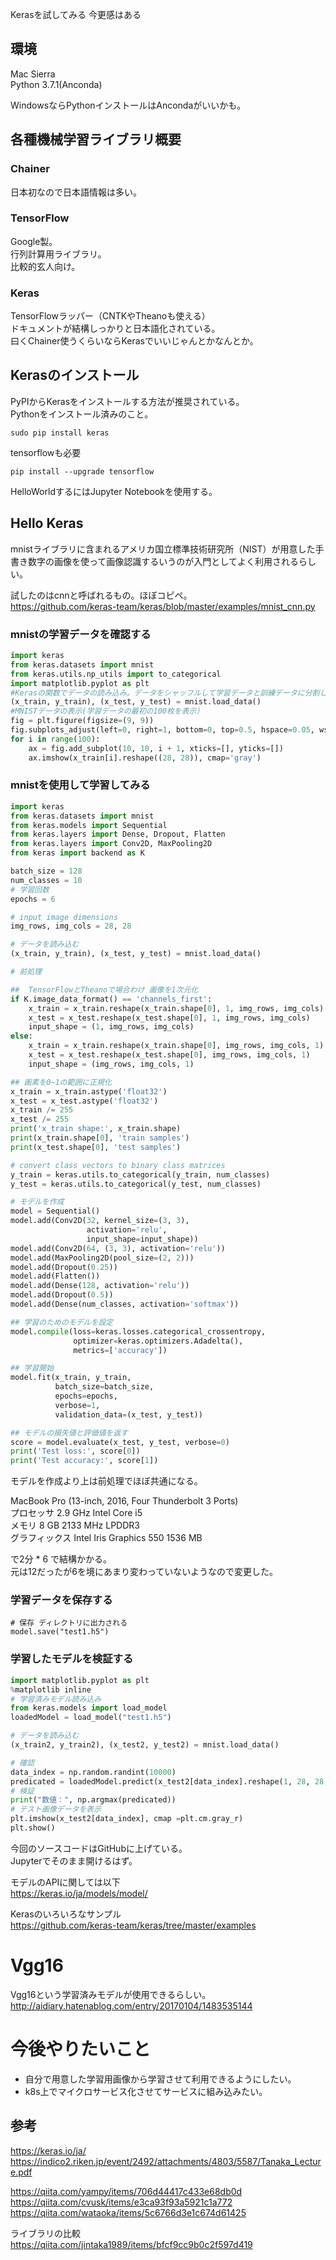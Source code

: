 
Kerasを試してみる
今更感はある

## 環境
Mac Sierra  
Python 3.7.1(Anconda)  

WindowsならPythonインストールはAncondaがいいかも。  

## 各種機械学習ライブラリ概要

### Chainer
日本初なので日本語情報は多い。

### TensorFlow
Google製。  
行列計算用ライブラリ。  
比較的玄人向け。  

### Keras
TensorFlowラッパー（CNTKやTheanoも使える）  
ドキュメントが結構しっかりと日本語化されている。  
曰くChainer使うくらいならKerasでいいじゃんとかなんとか。  

## Kerasのインストール

PyPIからKerasをインストールする方法が推奨されている。  
Pythonをインストール済みのこと。  

```
sudo pip install keras
```

tensorflowも必要

```
pip install --upgrade tensorflow
```

HelloWorldするにはJupyter Notebookを使用する。  

## Hello Keras
mnistライブラリに含まれるアメリカ国立標準技術研究所（NIST）が用意した手書き数字の画像を使って画像認識するいうのが入門としてよく利用されるらしい。  

試したのはcnnと呼ばれるもの。ほぼコピペ。  
https://github.com/keras-team/keras/blob/master/examples/mnist_cnn.py

### mnistの学習データを確認する

``` python
import keras
from keras.datasets import mnist
from keras.utils.np_utils import to_categorical
import matplotlib.pyplot as plt
#Kerasの関数でデータの読み込み。データをシャッフルして学習データと訓練データに分割してくれる
(x_train, y_train), (x_test, y_test) = mnist.load_data()
#MNISTデータの表示(学習データの最初の100枚を表示）
fig = plt.figure(figsize=(9, 9))
fig.subplots_adjust(left=0, right=1, bottom=0, top=0.5, hspace=0.05, wspace=0.05)
for i in range(100):
    ax = fig.add_subplot(10, 10, i + 1, xticks=[], yticks=[])
    ax.imshow(x_train[i].reshape((28, 28)), cmap='gray')
```

### mnistを使用して学習してみる

``` python
import keras
from keras.datasets import mnist
from keras.models import Sequential
from keras.layers import Dense, Dropout, Flatten
from keras.layers import Conv2D, MaxPooling2D
from keras import backend as K

batch_size = 128
num_classes = 10
# 学習回数
epochs = 6

# input image dimensions
img_rows, img_cols = 28, 28

# データを読み込む
(x_train, y_train), (x_test, y_test) = mnist.load_data()

# 前処理

##  TensorFlowとTheanoで場合わけ 画像を1次元化
if K.image_data_format() == 'channels_first':
    x_train = x_train.reshape(x_train.shape[0], 1, img_rows, img_cols)
    x_test = x_test.reshape(x_test.shape[0], 1, img_rows, img_cols)
    input_shape = (1, img_rows, img_cols)
else:
    x_train = x_train.reshape(x_train.shape[0], img_rows, img_cols, 1)
    x_test = x_test.reshape(x_test.shape[0], img_rows, img_cols, 1)
    input_shape = (img_rows, img_cols, 1)

## 画素を0~1の範囲に正規化
x_train = x_train.astype('float32')
x_test = x_test.astype('float32')
x_train /= 255
x_test /= 255
print('x_train shape:', x_train.shape)
print(x_train.shape[0], 'train samples')
print(x_test.shape[0], 'test samples')

# convert class vectors to binary class matrices
y_train = keras.utils.to_categorical(y_train, num_classes)
y_test = keras.utils.to_categorical(y_test, num_classes)

# モデルを作成
model = Sequential()
model.add(Conv2D(32, kernel_size=(3, 3),
                 activation='relu',
                 input_shape=input_shape))
model.add(Conv2D(64, (3, 3), activation='relu'))
model.add(MaxPooling2D(pool_size=(2, 2)))
model.add(Dropout(0.25))
model.add(Flatten())
model.add(Dense(128, activation='relu'))
model.add(Dropout(0.5))
model.add(Dense(num_classes, activation='softmax'))

## 学習のためのモデルを設定
model.compile(loss=keras.losses.categorical_crossentropy,
              optimizer=keras.optimizers.Adadelta(),
              metrics=['accuracy'])

## 学習開始
model.fit(x_train, y_train,
          batch_size=batch_size,
          epochs=epochs,
          verbose=1,
          validation_data=(x_test, y_test))

## モデルの損失値と評価値を返す
score = model.evaluate(x_test, y_test, verbose=0)
print('Test loss:', score[0])
print('Test accuracy:', score[1])
```

モデルを作成より上は前処理でほぼ共通になる。  

MacBook Pro (13-inch, 2016, Four Thunderbolt 3 Ports)  
プロセッサ 2.9 GHz Intel Core i5  
メモリ 8 GB 2133 MHz LPDDR3  
グラフィックス Intel Iris Graphics 550 1536 MB  

で2分 * 6 で結構かかる。  
元は12だったが6を境にあまり変わっていないようなので変更した。  

### 学習データを保存する

```
# 保存 ディレクトリに出力される
model.save("test1.h5")
```

### 学習したモデルを検証する

``` python
import matplotlib.pyplot as plt
%matplotlib inline
# 学習済みモデル読み込み
from keras.models import load_model
loadedModel = load_model("test1.h5")

# データを読み込む
(x_train2, y_train2), (x_test2, y_test2) = mnist.load_data()

# 確認
data_index = np.random.randint(10000)
predicated = loadedModel.predict(x_test2[data_index].reshape(1, 28, 28, 1))
# 検証
print("数値：", np.argmax(predicated))
# テスト画像データを表示
plt.imshow(x_test2[data_index], cmap =plt.cm.gray_r)
plt.show()
```

今回のソースコードはGitHubに上げている。  
Jupyterでそのまま開けるはず。  

モデルのAPIに関しては以下  
https://keras.io/ja/models/model/  

Kerasのいろいろなサンプル  
https://github.com/keras-team/keras/tree/master/examples  

# Vgg16
Vgg16という学習済みモデルが使用できるらしい。  
http://aidiary.hatenablog.com/entry/20170104/1483535144  

# 今後やりたいこと

- 自分で用意した学習用画像から学習させて利用できるようにしたい。
- k8s上でマイクロサービス化させてサービスに組み込みたい。

## 参考

https://keras.io/ja/  
https://indico2.riken.jp/event/2492/attachments/4803/5587/Tanaka_Lecture.pdf  

https://qiita.com/yampy/items/706d44417c433e68db0d  
https://qiita.com/cvusk/items/e3ca93f93a5921c1a772  
https://qiita.com/wataoka/items/5c6766d3e1c674d61425  

ライブラリの比較  
https://qiita.com/jintaka1989/items/bfcf9cc9b0c2f597d419  